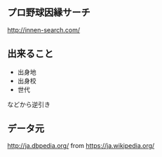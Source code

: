 ## プロ野球因縁サーチ
http://innen-search.com/

## 出来ること
- 出身地
- 出身校
- 世代

などから逆引き

## データ元
http://ja.dbpedia.org/ from https://ja.wikipedia.org/